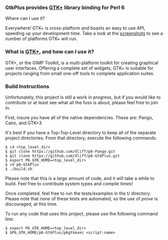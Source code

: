 ### GtkPlus provides [GTK+](https://www.gtk.org) library binding for Perl 6

Where can I use it?

Everywhere! GTK+ is cross-platform and boasts an easy to use API, speeding up your development time. Take a look at the [screenshots](https://www.gtk.org/screenshots/) to see a number of platforms GTK+ will run.

### What is [GTK+](https://www.gtk.org), and how can I use it?

GTK+, or the GIMP Toolkit, is a  multi-platform toolkit for creating graphical user interfaces. Offering a  complete set of widgets, GTK+ is suitable for projects ranging from  small one-off tools to complete application suites.

### Build Instructions

Unfortunately, this project is still a work in progress, but if you would like to contribute or at least see what all the fuss is about, please feel free to join in.

First, insure you have all of the native dependencies. These are: Pango, Cairo, and GTK+3

It's best if you have a Top-Top-Level directory to keep all of the separate project directories. From that directory, execute the following commands:

```
$ cd <top_level_dir>
$ git clone https://github.com/Xliff/p6-Pango.git
$ git clone https://github.com/Xliff/p6-GtkPlus.git
$ export P6_GTK_HOME=<top_level_dir>
$ cd p6-GtkPlus
$ ./build.sh
```

Please note that this is a _large_ amount of code, and it will take a while to build. Feel free to contribute system types and compile times!

Once completed, feel free to run the tests/examples in the t/ directory. Please note that _none_ of these tests are automated, so the use of _prove_ is discouraged, at this time.

To run any code that uses this project, please use the following command line:

```
$ export P6_GTK_HOME=<top_level_dir>
$ $P6_GTK_HOME/p6-GtkPlus/p6gtkexec <script-name>
```
